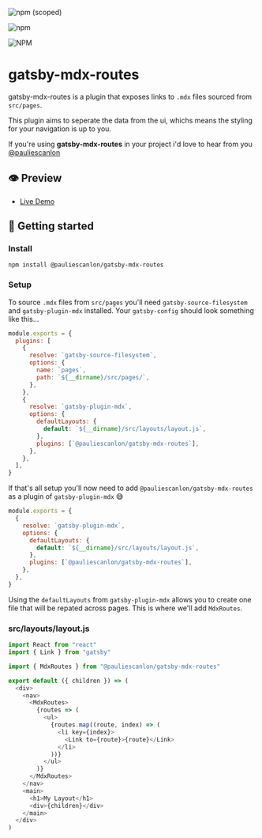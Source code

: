 <div>

![npm (scoped)](https://img.shields.io/npm/v/@pauliescanlon/gatsby-mdx-routes?style=flat-square)

![npm](https://img.shields.io/npm/dt/@pauliescanlon/gatsby-mdx-routes?style=flat-square)

![NPM](https://img.shields.io/npm/l/@pauliescanlon/gatsby-mdx-routes?style=flat-square)

</div>

# gatsby-mdx-routes

gatsby-mdx-routes is a plugin that exposes links to `.mdx` files sourced from `src/pages`.

This plugin aims to seperate the data from the ui, whichs means the styling for your navigation is up to you.

If you're using **gatsby-mdx-routes** in your project i'd love to hear from you [@pauliescanlon](https://twitter.com/PaulieScanlon)

## 👁️ Preview

- [Live Demo](https://gatsby-mdx-routes.netlify.com/)

## 🚀 Getting started

### Install

```
npm install @pauliescanlon/gatsby-mdx-routes
```

### Setup

To source `.mdx` files from `src/pages` you'll need `gatsby-source-filesystem` and `gatsby-plugin-mdx` installed. Your `gatsby-config` should look something like this...

```js
module.exports = {
  plugins: [
    {
      resolve: `gatsby-source-filesystem`,
      options: {
        name: `pages`,
        path: `${__dirname}/src/pages/`,
      },
    },
    {
      resolve: `gatsby-plugin-mdx`,
      options: {
        defaultLayouts: {
          default: `${__dirname}/src/layouts/layout.js`,
        },
        plugins: [`@pauliescanlon/gatsby-mdx-routes`],
      },
    },
  ],
}
```

If that's all setup you'll now need to add `@pauliescanlon/gatsby-mdx-routes` as a plugin of `gatsby-plugin-mdx` 😅

```js
module.exports = {
  {
    resolve: `gatsby-plugin-mdx`,
    options: {
      defaultLayouts: {
        default: `${__dirname}/src/layouts/layout.js`,
      },
      plugins: [`@pauliescanlon/gatsby-mdx-routes`],
    },
  },
}
```

Using the `defaultLayouts` from `gatsby-plugin-mdx` allows you to create one file that will be repated across pages. This is where we'll add `MdxRoutes`.

### src/layouts/layout.js

```js
import React from "react"
import { Link } from "gatsby"

import { MdxRoutes } from "@pauliescanlon/gatsby-mdx-routes"

export default ({ children }) => (
  <div>
    <nav>
      <MdxRoutes>
        {routes => (
          <ul>
            {routes.map((route, index) => (
              <li key={index}>
                <Link to={route}>{route}</Link>
              </li>
            ))}
          </ul>
        )}
      </MdxRoutes>
    </nav>
    <main>
      <h1>My Layout</h1>
      <div>{children}</div>
    </main>
  </div>
)
```
